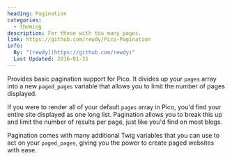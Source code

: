```yaml
---
heading: Pagination
categories:
  - theming
description: For those with too many pages.
link: https://github.com/rewdy/Pico-Pagination
info:
  By: "[rewdy](https://github.com/rewdy)"
  Last Updated: 2016-01-31
---
```


Provides basic pagination support for Pico.  It divides up your `pages` array into a new `paged_pages` variable that allows you to limit the number of pages displayed.

If you were to render all of your default `pages` array in Pico, you'd find your entire site displayed as one long list.  Pagination allows you to break this up and limit the number of results per page, just like you'd find on most blogs.

Pagination comes with many additional Twig variables that you can use to act on your `paged_pages`, giving you the power to create paged websites with ease.
